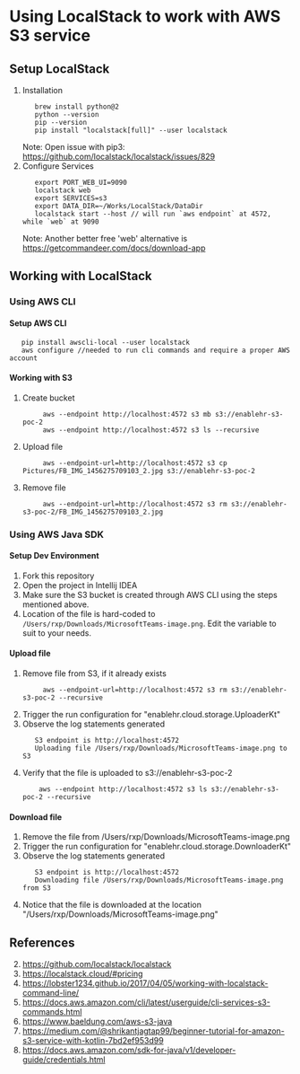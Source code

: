 # Using LocalStack to work with AWS S3 service

## Setup LocalStack
1. Installation 
   ```
      brew install python@2
      python --version
      pip --version
      pip install "localstack[full]" --user localstack
   ```
   Note: Open issue with pip3: https://github.com/localstack/localstack/issues/829
2. Configure Services
    ```
       export PORT_WEB_UI=9090
       localstack web
       export SERVICES=s3
       export DATA_DIR=~/Works/LocalStack/DataDir
       localstack start --host // will run `aws endpoint` at 4572, while `web` at 9090
   ```   
   Note: Another better free 'web' alternative is https://getcommandeer.com/docs/download-app

## Working with LocalStack
### Using AWS CLI
#### Setup AWS CLI
   ```
      pip install awscli-local --user localstack
      aws configure //needed to run cli commands and require a proper AWS account     
   ```
#### Working with S3
1. Create bucket
   ```
        aws --endpoint http://localhost:4572 s3 mb s3://enablehr-s3-poc-2
        aws --endpoint http://localhost:4572 s3 ls --recursive
   ```
2. Upload file 
   ```
        aws --endpoint-url=http://localhost:4572 s3 cp Pictures/FB_IMG_1456275709103_2.jpg s3://enablehr-s3-poc-2
   ```
3. Remove file
   ```
        aws --endpoint-url=http://localhost:4572 s3 rm s3://enablehr-s3-poc-2/FB_IMG_1456275709103_2.jpg
   ```   

### Using AWS Java SDK 
#### Setup Dev Environment
1. Fork this repository
2. Open the project in Intellij IDEA
3. Make sure the S3 bucket is created through AWS CLI using the steps mentioned above.
4. Location of the file is hard-coded to `/Users/rxp/Downloads/MicrosoftTeams-image.png`. Edit the variable to suit to your needs.

#### Upload file
1. Remove file from S3, if it already exists
   ```
        aws --endpoint-url=http://localhost:4572 s3 rm s3://enablehr-s3-poc-2 --recursive
   ```
2. Trigger the run configuration for "enablehr.cloud.storage.UploaderKt" 
3. Observe the log statements generated 
    ```
       S3 endpoint is http://localhost:4572 
       Uploading file /Users/rxp/Downloads/MicrosoftTeams-image.png to S3
   ``` 
4. Verify that the file is uploaded to s3://enablehr-s3-poc-2
   ```
       aws --endpoint http://localhost:4572 s3 ls s3://enablehr-s3-poc-2 --recursive
   ```

#### Download file
1. Remove the file from /Users/rxp/Downloads/MicrosoftTeams-image.png
2. Trigger the run configuration for "enablehr.cloud.storage.DownloaderKt" 
3. Observe the log statements generated 
    ```
       S3 endpoint is http://localhost:4572 
       Downloading file /Users/rxp/Downloads/MicrosoftTeams-image.png from S3
   ``` 
4. Notice that the file is downloaded at the location "/Users/rxp/Downloads/MicrosoftTeams-image.png"

## References
2. https://github.com/localstack/localstack
8. https://localstack.cloud/#pricing
1. https://lobster1234.github.io/2017/04/05/working-with-localstack-command-line/
3. https://docs.aws.amazon.com/cli/latest/userguide/cli-services-s3-commands.html
5. https://www.baeldung.com/aws-s3-java
1. https://medium.com/@shrikantjagtap99/beginner-tutorial-for-amazon-s3-service-with-kotlin-7bd2ef953d99
7. https://docs.aws.amazon.com/sdk-for-java/v1/developer-guide/credentials.html
